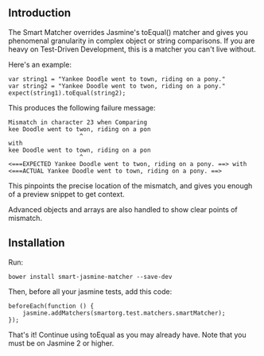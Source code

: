 ## Introduction

The Smart Matcher overrides Jasmine's toEqual() matcher and gives you
phenomenal granularity in complex object or string comparisons. If you are heavy on
Test-Driven Development, this is a matcher you can't live without.

Here's an example:

    var string1 = "Yankee Doodle went to town, riding on a pony."
    var string2 = "Yankee Doodle went to twon, riding on a pony."
    expect(string1).toEqual(string2);

This produces the following failure message:

    Mismatch in character 23 when Comparing
    kee Doodle went to twon, riding on a pon
                        ^
    with
    kee Doodle went to town, riding on a pon
                        ^
    <===EXPECTED Yankee Doodle went to twon, riding on a pony. ==> with <===ACTUAL Yankee Doodle went to town, riding on a pony. ==>

This pinpoints the precise location of the mismatch, and gives you enough of a preview snippet to get context.

Advanced objects and arrays are also handled to show clear points of mismatch.

## Installation

Run:

    bower install smart-jasmine-matcher --save-dev

Then, before all your jasmine tests, add this code:

    beforeEach(function () {
        jasmine.addMatchers(smartorg.test.matchers.smartMatcher);
    });

That's it! Continue using toEqual as you may already have.
Note that you must be on Jasmine 2 or higher.
